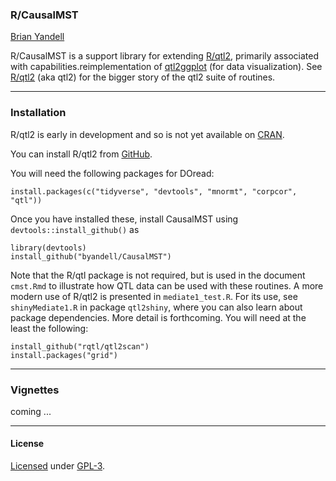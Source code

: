 ### R/CausalMST

[Brian Yandell](http://www.stat.wisc.edu/~yandell)

R/CausalMST is a support library for extending [R/qtl2](http://kbroman.org/qtl2), primarily associated with capabilities.reimplementation of [qtl2ggplot](https://github.com/byandell/qtl2ggplot) (for data visualization). See
[R/qtl2](http://kbroman.org/qtl2) (aka qtl2) for the bigger story of the qtl2 suite of routines.

---

### Installation

R/qtl2 is early in development and so is not yet available on
[CRAN](http://cran.r-project.org).

You can install R/qtl2 from [GitHub](https://github.com/rqtl).

You will need the following packages for DOread:

    install.packages(c("tidyverse", "devtools", "mnormt", "corpcor", "qtl"))

Once you have installed these, install CausalMST using `devtools::install_github()` as

    library(devtools)
    install_github("byandell/CausalMST")

Note that the R/qtl package is not required, but is used in the document `cmst.Rmd` to illustrate how QTL data can be used with these routines. A more modern use of R/qtl2 is presented in `mediate1_test.R`. For its use, see `shinyMediate1.R` in package `qtl2shiny`, where you can also learn about package dependencies. More detail is forthcoming. You will need at the least the following:

    install_github("rqtl/qtl2scan")
    install.packages("grid")

---

### Vignettes

coming ...

---

#### License

[Licensed](License.md) under [GPL-3](http://www.r-project.org/Licenses/GPL-3).
